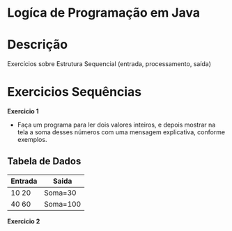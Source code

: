 # Logíca de Programação em Java
# Descrição
Exercícios sobre Estrutura Sequencial (entrada, processamento, saída)
# Exercicios Sequências 
**Exercicio 1**
* Faça um programa para ler dois valores inteiros, e depois mostrar na tela a soma desses números com uma
mensagem explicativa, conforme exemplos.
## Tabela de Dados

| Entrada  | Saida  | 
|----------|--------
| 10  20   |Soma=30 |
| 40  60   |Soma=100|


**Exercicio 2**






